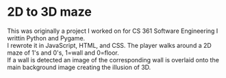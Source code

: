 # 2D to 3D maze 
This was originally a project I worked on for CS 361 Software Engineering I writtin Python and Pygame.  
I rewrote it in JavaScript, HTML, and CSS. 
The player walks around a 2D maze of 1's and 0's, 1=wall and 0=floor.  
If a wall is detected an image of the corresponding wall is overlaid onto the main background image creating the illusion of 3D.
